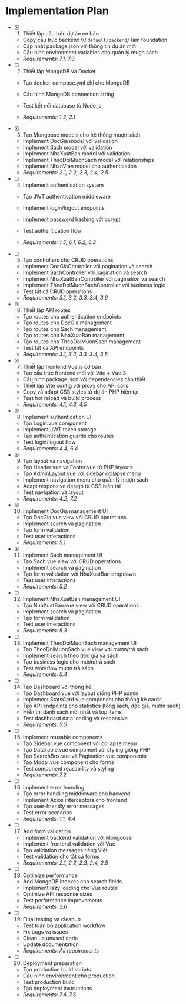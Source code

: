 # Implementation Plan

- [x] 1. Thiết lập cấu trúc dự án cơ bản

  - Copy cấu trúc backend từ `default/backend/` làm foundation
  - Cập nhật package.json với thông tin dự án mới
  - Cấu hình environment variables cho quản lý mượn sách
  - _Requirements: 7.1, 7.3_

- [ ] 2. Thiết lập MongoDB và Docker

  - Tạo docker-compose.yml chỉ cho MongoDB

  - Cấu hình MongoDB connection string
  - Test kết nối database từ Node.js
  - _Requirements: 1.2, 2.1_

- [x] 3. Tạo Mongoose models cho hệ thống mượn sách

  - Implement DocGia model với validation
  - Implement Sach model với validation
  - Implement NhaXuatBan model với validation
  - Implement TheoDoiMuonSach model với relationships
  - Implement NhanVien model cho authentication
  - _Requirements: 2.1, 2.2, 2.3, 2.4, 2.5_

- [ ] 4. Implement authentication system

  - Tạo JWT authentication middleware
  - Implement login/logout endpoints

  - Implement password hashing với bcrypt
  - Test authentication flow
  - _Requirements: 1.5, 6.1, 6.2, 6.3_

- [ ] 5. Tạo controllers cho CRUD operations




  - Implement DocGiaController với pagination và search
  - Implement SachController với pagination và search
  - Implement NhaXuatBanController với pagination và search
  - Implement TheoDoiMuonSachController với business logic
  - Test tất cả CRUD operations
  - _Requirements: 3.1, 3.2, 3.3, 3.4, 3.6_

- [x] 6. Thiết lập API routes


  - Tạo routes cho authentication endpoints
  - Tạo routes cho DocGia management
  - Tạo routes cho Sach management
  - Tạo routes cho NhaXuatBan management
  - Tạo routes cho TheoDoiMuonSach management
  - Test tất cả API endpoints
  - _Requirements: 3.1, 3.2, 3.3, 3.4, 3.5_

- [x] 7. Thiết lập frontend Vue.js cơ bản





  - Tạo cấu trúc frontend mới với Vite + Vue 3
  - Cấu hình package.json với dependencies cần thiết
  - Thiết lập Vite config với proxy cho API calls
  - Copy và adapt CSS styles từ dự án PHP hiện tại
  - Test hot reload và build process
  - _Requirements: 4.1, 4.3, 4.5_

- [x] 8. Implement authentication UI




  - Tạo Login.vue component
  - Implement JWT token storage
  - Tạo authentication guards cho routes
  - Test login/logout flow
  - _Requirements: 4.4, 6.4_

- [x] 9. Tạo layout và navigation




  - Tạo Header.vue và Footer.vue từ PHP layouts
  - Tạo AdminLayout.vue với sidebar collapse menu
  - Implement navigation menu cho quản lý mượn sách
  - Adapt responsive design từ CSS hiện tại
  - Test navigation và layout
  - _Requirements: 4.2, 7.2_

- [x] 10. Implement DocGia management UI

  - Tạo DocGia.vue view với CRUD operations
  - Implement search và pagination
  - Tạo form validation
  - Test user interactions
  - _Requirements: 5.1_

- [x] 11. Implement Sach management UI

  - Tạo Sach.vue view với CRUD operations
  - Implement search và pagination
  - Tạo form validation với NhaXuatBan dropdown
  - Test user interactions
  - _Requirements: 5.2_

- [ ] 12. Implement NhaXuatBan management UI

  - Tạo NhaXuatBan.vue view với CRUD operations
  - Implement search và pagination
  - Tạo form validation
  - Test user interactions
  - _Requirements: 5.3_

- [ ] 13. Implement TheoDoiMuonSach management UI

  - Tạo TheoDoiMuonSach.vue view với mượn/trả sách
  - Implement search theo độc giả và sách
  - Tạo business logic cho mượn/trả sách
  - Test workflow mượn trả sách
  - _Requirements: 5.4_

- [ ] 14. Tạo Dashboard với thống kê

  - Tạo Dashboard.vue với layout giống PHP admin
  - Implement StatsCard.vue component cho thống kê cards
  - Tạo API endpoints cho statistics (tổng sách, độc giả, mượn sách)
  - Hiển thị danh sách mới nhất và top items
  - Test dashboard data loading và responsive
  - _Requirements: 5.5_

- [ ] 15. Implement reusable components

  - Tạo Sidebar.vue component với collapse menu
  - Tạo DataTable.vue component với styling giống PHP
  - Tạo SearchBox.vue và Pagination.vue components
  - Tạo Modal.vue component cho forms
  - Test component reusability và styling
  - _Requirements: 7.2_

- [ ] 16. Implement error handling

  - Tạo error handling middleware cho backend
  - Implement Axios interceptors cho frontend
  - Tạo user-friendly error messages
  - Test error scenarios
  - _Requirements: 1.1, 4.4_

- [ ] 17. Add form validation

  - Implement backend validation với Mongoose
  - Implement frontend validation với Vue
  - Tạo validation messages tiếng Việt
  - Test validation cho tất cả forms
  - _Requirements: 2.1, 2.2, 2.3, 2.4, 2.5_

- [ ] 18. Optimize performance

  - Add MongoDB indexes cho search fields
  - Implement lazy loading cho Vue routes
  - Optimize API response sizes
  - Test performance improvements
  - _Requirements: 3.6_

- [ ] 19. Final testing và cleanup

  - Test toàn bộ application workflow
  - Fix bugs và issues
  - Clean up unused code
  - Update documentation
  - _Requirements: All requirements_

- [ ] 20. Deployment preparation
  - Tạo production build scripts
  - Cấu hình environment cho production
  - Test production build
  - Tạo deployment instructions
  - _Requirements: 7.4, 7.5_
